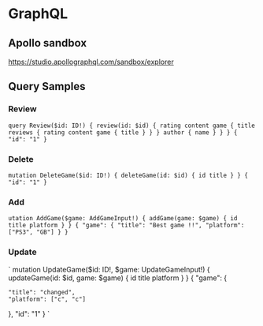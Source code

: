 # GraphQL

## Apollo sandbox
https://studio.apollographql.com/sandbox/explorer

## Query Samples
### Review
`
query Review($id: ID!) {
  review(id: $id) {
    rating
    content
    game {
      title
      reviews {
        rating
        content
        game {
          title
        }
      }
    }
    author {
      name
    }
  }
}
{
  "id": "1"
}
`

### Delete
`
mutation DeleteGame($id: ID!) {
  deleteGame(id: $id) {
    id
    title
  }
}
{
  "id": "1"
}
`

### Add
`
utation AddGame($game: AddGameInput!) {
  addGame(game: $game) {
    id
    title
    platform
  }
}
{
  "game": {
    "title": "Best game !!",
    "platform": ["PS3", "GB"]
  }
}
`

### Update
`
mutation UpdateGame($id: ID!, $game: UpdateGameInput!) {
  updateGame(id: $id, game: $game) {
    id
    title
    platform
  }
}
{
  "game": {

    "title": "changed",
    "platform": ["c", "c"]
  },
  "id": "1"
}
`

